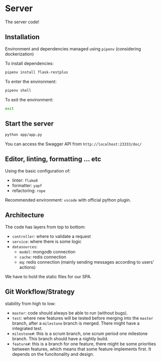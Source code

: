 # Server

The server code!

## Installation

Environment and dependencies managed using `pipenv`
(considering dockerization)

To install dependencies:

```bash
pipenv install flask-restplus
```

To enter the environment:

```bash
pipenv shell
```

To exit the environment:

```bash
exit
```

## Start the server

```bash
python app/app.py
```

You can access the Swagger API from `http://localhost:23333/doc/`

## Editor, linting, formatting ... etc

Using the basic configuration of:

- linter: `flake8`
- formatter: `yapf`
- refactoring: `rope`

Recommended environment: `vscode` with official python plugin.

## Architecture

The code has layers from top to bottom:

- `controller`: where to validate a request
- `service`: where there is some logic
- `datasources`:
  - `model`: mongodb connection
  - `cache`: redis connection
  - `mq`: redis connection (mainly sending messages according to users' actions)

We have to hold the static files for our SPA.

## Git Workflow/Strategy

stability from high to low:

- `master`: code should always be able to run (without bugs).
- `test`: where new features will be tested before merging into the `master` branch, after a `milestone` branch is merged. There might have a integrated test.
- `milestone#`: this is a scrum branch, one scrum period one milestone branch. This branch should have a nightly build.
- `feature#`: this is a branch for one feature, there might be some priorities between features, which means that some feature implements first. It depends on the funcitonality and design.
